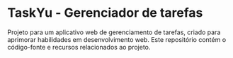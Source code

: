 # TaskYu - Gerenciador de tarefas
Projeto para um aplicativo web de gerenciamento de tarefas, criado para aprimorar habilidades em desenvolvimento web. Este repositório contém o código-fonte e recursos relacionados ao projeto.
